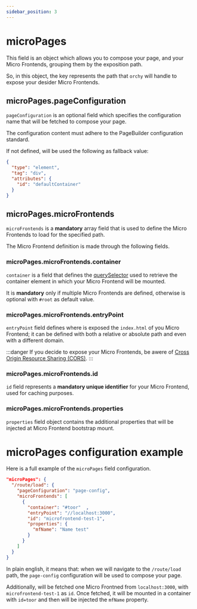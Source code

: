```yaml
---
sidebar_position: 3
---
```


# microPages

This field is an object which allows you to compose your page, and your Micro Frontends, grouping them by the exposition path.

So, in this object, the key represents the path that `orchy` will handle to expose your desider Micro Frontends.

## microPages.pageConfiguration

`pageConfiguration` is an optional field which specifies the configuration name that will be fetched to compose your page.

The configuration content must adhere to the PageBuilder configuration standard.

If not defined, will be used the following as fallback value:
```json
{
  "type": "element",
  "tag": "div",
  "attributes": {
    "id": "defaultContainer"
  }
}
```

## microPages.microFrontends

`microFrontends` is a **mandatory** array field that is used to define the Micro Frontends to load for the specified path.

The Micro Frontend definition is made through the following fields.

### microPages.microFrontends.container

`container` is a field that defines the [querySelector](https://developer.mozilla.org/en-US/docs/Web/API/Document/querySelector) used to retrieve the container element in which your Micro Frontend will be mounted.

It is **mandatory** only if multiple Micro Frontends are defined, otherwise is optional with `#root` as default value.

### microPages.microFrontends.entryPoint

`entryPoint` field defines where is exposed the `index.html` of you Micro Frontend; it can be defined with both a relative or absolute path and even with a different domain.

:::danger
If you decide to expose your Micro Frontends, be awere of [Cross Origin Resource Sharing (CORS)](https://developer.mozilla.org/en-US/docs/Web/HTTP/CORS).
:::

### microPages.microFrontends.id

`id` field represents a **mandatory unique identifier** for your Micro Frontend, used for caching purposes.

### microPages.microFrontends.properties

`properties` field object contains the additional properties that will be injected at Micro Frontend bootstrap mount.


# microPages configuration example

Here is a full example of the `microPages` field configuration.

```json
"microPages": {
  "/route/load": {
    "pageConfiguration": "page-config",
    "microFrontends": [
      {
        "container": "#toor"  ,
        "entryPoint": "//localhost:3000",
        "id": "microfrontend-test-1",
        "properties": {
          "mfName": "Name test"
        }
      }
    ]
  }
}
```

In plain english, it means that: when we will navigate to the `/route/load` path, the `page-config` configuration will be used to compose your page.

Additionally, will be fetched one Micro Frontned from `localhost:3000`, with `microfrontend-test-1` as `id`. Once fetched, it will be mounted in a container with `id=toor` and then will be injected the `mfName` property.